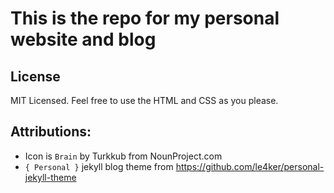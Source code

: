 # This is the repo for my personal website and blog

## License
MIT Licensed. Feel free to use the HTML and
CSS as you please. 

## Attributions:
 - Icon is `Brain` by Turkkub from NounProject.com
 - `{ Personal }` jekyll blog theme from https://github.com/le4ker/personal-jekyll-theme
 